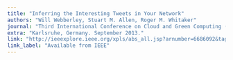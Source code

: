 ```yaml
---
title: "Inferring the Interesting Tweets in Your Network"
authors: "Will Webberley, Stuart M. Allen, Roger M. Whitaker"
journal: "Third International Conference on Cloud and Green Computing (CGC)"
extra: "Karlsruhe, Germany. September 2013."
link: "http://ieeexplore.ieee.org/xpls/abs_all.jsp?arnumber=6686092&tag=1"
link_label: "Available from IEEE"
---
```


